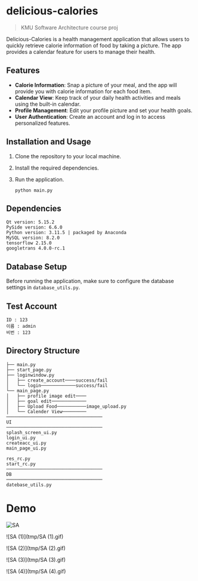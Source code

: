 # delicious-calories

> KMU Software Architecture course proj

Delicious-Calories is a health management application that allows users to quickly retrieve calorie information of food by taking a picture. The app provides a calendar feature for users to manage their health.

## Features

- **Calorie Information**: Snap a picture of your meal, and the app will provide you with calorie information for each food item.
- **Calendar View**: Keep track of your daily health activities and meals using the built-in calendar.
- **Profile Management**: Edit your profile picture and set your health goals.
- **User Authentication**: Create an account and log in to access personalized features.

## Installation and Usage

1. Clone the repository to your local machine.

2. Install the required dependencies.

3. Run the application.

   ```
   python main.py
   ```

## Dependencies

```
Qt version: 5.15.2
PySide version: 6.6.0
Python version: 3.11.5 | packaged by Anaconda
MySQL version: 8.2.0
tensorflow 2.15.0
googletrans 4.0.0-rc.1
```

## Database Setup

Before running the application, make sure to configure the database settings in `database_utils.py`.

## Test Account

```
ID : 123
이름 : admin
비번 : 123
```

## Directory Structure

```
├── main.py
├── start_page.py
├── loginwindow.py
│   ├── create_account────success/fail
│   └── login─────────────success/fail
└── main_page.py
│   ├── profile image edit────
│   ├── goal edit─────────────
│   ├── Upload Food───────────image_upload.py
│   └── Calender View─────────
────────────────────────────────────
UI
────────────────────────────────────
splash_screen_ui.py
login_ui.py
createacc_ui.py
main_page_ui.py

res_rc.py
start_rc.py
────────────────────────────────────
DB
────────────────────────────────────
datebase_utils.py

```



# Demo

![SA](tmp/SA.gif)

![SA (1)](tmp/SA (1).gif)

![SA (2)](tmp/SA (2).gif)

![SA (3)](tmp/SA (3).gif)

![SA (4)](tmp/SA (4).gif)

